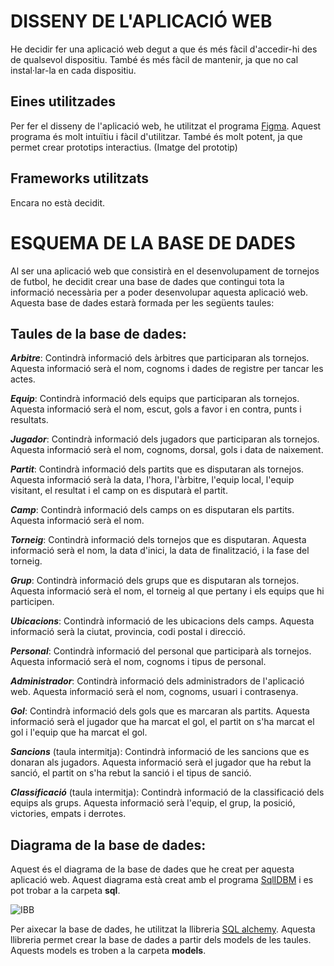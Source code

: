 # DISSENY DE L'APLICACIÓ WEB
He decidir fer una aplicació web degut a que és més fàcil d'accedir-hi des de qualsevol dispositiu. També és més fàcil de mantenir, ja que no cal instal·lar-la en cada dispositiu.

## Eines utilitzades
Per fer el disseny de l'aplicació web, he utilitzat el programa [Figma](https://www.figma.com/). Aquest programa és molt intuïtiu i fàcil d'utilitzar. També és molt potent, ja que permet crear prototips interactius. (Imatge del prototip)

## Frameworks utilitzats
Encara no està decidit.

# ESQUEMA DE LA BASE DE DADES
Al ser una aplicació web que consistirà en el desenvolupament de tornejos de futbol, he decidit crear una base de dades que contingui tota la informació necessària per a poder desenvolupar aquesta aplicació web. Aquesta base de dades estarà formada per les següents taules:

## Taules de la base de dades:

 ***Arbitre***: Contindrà informació dels àrbitres que participaran als tornejos. Aquesta informació serà el nom, cognoms i dades de registre per tancar les actes.
 
 ***Equip***: Contindrà informació dels equips que participaran als tornejos. Aquesta informació serà el nom, escut, gols a favor i en contra, punts i resultats.
 
 ***Jugador***: Contindrà informació dels jugadors que participaran als tornejos. Aquesta informació serà el nom, cognoms, dorsal, gols i data de naixement.

 ***Partit***: Contindrà informació dels partits que es disputaran als tornejos. Aquesta informació serà la data, l'hora, l'àrbitre, l'equip local, l'equip visitant, el resultat i el camp on es disputarà el partit.

 ***Camp***: Contindrà informació dels camps on es disputaran els partits. Aquesta informació serà el nom.

 ***Torneig***: Contindrà informació dels tornejos que es disputaran. Aquesta informació serà el nom, la data d'inici, la data de finalització, i la fase del torneig.

 ***Grup***: Contindrà informació dels grups que es disputaran als tornejos. Aquesta informació serà el nom, el torneig al que pertany i els equips que hi participen.

 ***Ubicacions***: Contindrà informació de les ubicacions dels camps. Aquesta informació serà la ciutat, provincia, codi postal i direcció.

 ***Personal***: Contindrà informació del personal que participarà als tornejos. Aquesta informació serà el nom, cognoms i tipus de personal.
 
 ***Administrador***: Contindrà informació dels administradors de l'aplicació web. Aquesta informació serà el nom, cognoms, usuari i contrasenya.

 ***Gol***: Contindrà informació dels gols que es marcaran als partits. Aquesta informació serà el jugador que ha marcat el gol, el partit on s'ha marcat el gol i l'equip que ha marcat el gol.

***Sancions*** (taula intermitja): Contindrà informació de les sancions que es donaran als jugadors. Aquesta informació serà el jugador que ha rebut la sanció, el partit on s'ha rebut la sanció i el tipus de sanció.

***Classificació*** (taula intermitja): Contindrà informació de la classificació dels equips als grups. Aquesta informació serà l'equip, el grup, la posició, victories, empats i derrotes.

## Diagrama de la base de dades:

Aquest és el diagrama de la base de dades que he creat per aquesta aplicació web. Aquest diagrama està creat amb el programa [SqlIDBM](https://app.sqldbm.com/) i es pot trobar a la carpeta **sql**.

![IBB](https://i.ibb.co/sjnTzrN/diagrama-ER-bbdd.png)

Per aixecar la base de dades, he utilitzat la llibreria [SQL alchemy](https://www.sqlalchemy.org/). Aquesta llibreria permet crear la base de dades a partir dels models de les taules. Aquests models es troben a la carpeta **models**.